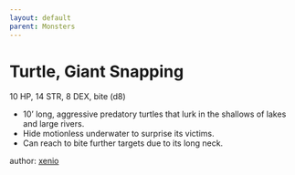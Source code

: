 ```yaml
---
layout: default
parent: Monsters
---
```

# Turtle, Giant Snapping 
10 HP, 14 STR, 8 DEX, bite (d8)
-   10’ long, aggressive predatory turtles that lurk in the shallows of
    lakes and large rivers.
-   Hide motionless underwater to surprise its victims.
-   Can reach to bite further targets due to its long neck.

author: [xenio](https://xenioinabottle.blogspot.com)
